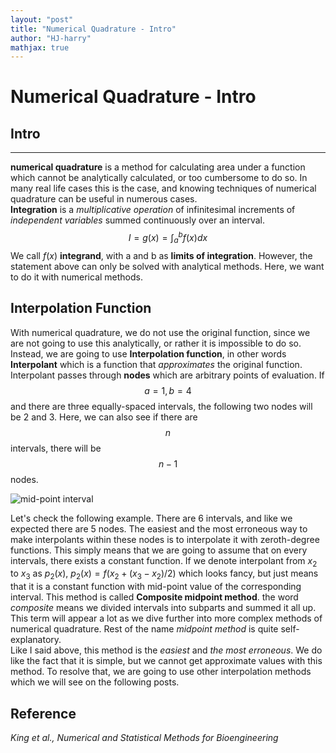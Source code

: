 ```yaml
---
layout: "post"
title: "Numerical Quadrature - Intro"
author: "HJ-harry"
mathjax: true
---
```


# Numerical Quadrature - Intro

## Intro
------------------
 **numerical quadrature** is a method for calculating area under a function which cannot be analytically calculated, or too cumbersome to do so. In many real life cases this is the case, and knowing techniques of numerical quadrature can be useful in numerous cases.  
**Integration** is a *multiplicative operation* of infinitesimal increments of *independent variables* summed continuously over an interval.  
$$I = g(x) = \int_a^bf(x)dx$$
We call $f(x)$ **integrand**, with a and b as **limits of integration**. However, the statement above can only be solved with analytical methods. Here, we want to do it with numerical methods.  

## Interpolation Function
With numerical quadrature, we do not use the original function, since we are not going to use this analytically, or rather it is impossible to do so. Instead, we are going to use **Interpolation function**, in other words **Interpolant** which is a function that *approximates* the original function.  
Interpolant passes through **nodes** which are arbitrary points of evaluation. If $$a = 1, b = 4$$ and there are three equally-spaced intervals, the following two nodes will be 2 and 3. Here, we can also see if there are $$n$$ intervals, there will be $$n-1$$ nodes.

![mid-point interval](http://tutorial.math.lamar.edu/Classes/CalcII/ApproximatingDefIntegrals_Files/image001.png)

Let's check the following example. There are 6 intervals, and like we expected there are 5 nodes. The easiest and the most erroneous way to make interpolants within these nodes is to interpolate it with zeroth-degree functions. This simply means that we are going to assume that on every intervals, there exists a constant function. If we denote interpolant from $x_2$ to $x_3$ as $p_2(x)$,
$p_2(x) = f(x_2 + (x_3 - x_2)/2)$
which looks fancy, but just means that it is a constant function with mid-point value of the corresponding interval. This method is called **Composite midpoint method**. the word *composite* means we divided intervals into subparts and summed it all up. This term will appear a lot as we dive further into more complex methods of numerical quadrature. Rest of the name *midpoint method* is quite self-explanatory.  
Like I said above, this method is the *easiest* and *the most erroneous*. We do like the fact that it is simple, but we cannot get approximate values with this method. To resolve that, we are going to use other interpolation methods which we will see on the following posts.  

## Reference
*King et al., Numerical and Statistical Methods for Bioengineering*
